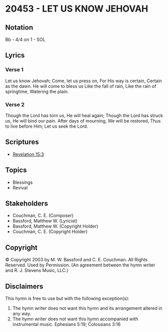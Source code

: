 # 20453 - LET US KNOW JEHOVAH

## Notation

Bb - 4/4 on 1 - SOL

## Lyrics

### Verse 1

Let us know Jehovah; Come, let us press on, For His way is certain, Certain as the dawn. He will come to bless us Like the fall of rain, Like the rain of springtime, Watering the plain.

### Verse 2

Though the Lord has torn us, He will heal again; Though the Lord has struck us, He will bind our pain. After days of mourning, We will be restored, Thus to live before Him; Let us seek the Lord.


## Scriptures

- [Revelation 15:3](https://www.biblegateway.com/passage/?search=Revelation%2015%3A3)

## Topics

- Blessings
- Revival

## Stakeholders

- Couchman, C. E. (Composer)
- Bassford, Matthew W. (Lyricist)
- Bassford, Matthew W. (Copyright Holder)
- Couchman, C. E. (Copyright Holder)

## Copyright

© Copyright 2003 by M. W. Bassford and C. E. Couchman. All Rights Reserved. Used by Permission.
(An agreement between the hymn writer and R. J. Stevens Music, LLC.)

## Disclaimers

This hymn is free to use but with the following exception(s):
1. The hymn writer does not want this hymn and its arrangement altered in any way.
2. The hymn writer does not want this hymn accompanied with instrumental music.
Ephesians 5:19; Colossians 3:16

